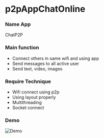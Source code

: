 # p2pAppChatOnline
### Name App
ChatP2P
### Main function
- Connect others in same wifi and using app
- Send messages to all active user
- Send text, video, images

### Require Technique
- Wifi connect using p2p
- Using layout properly
- Multithreading
- Socket connect

### Demo

![Demo](https://quyenvinhxuan.files.wordpress.com/2016/05/demo.jpg "This is homepage")
